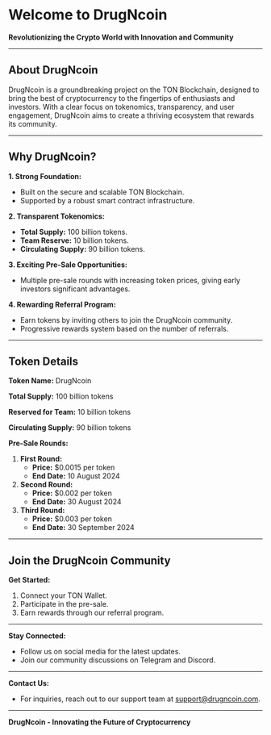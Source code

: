 # Welcome to DrugNcoin

**Revolutionizing the Crypto World with Innovation and Community**

---

## About DrugNcoin

DrugNcoin is a groundbreaking project on the TON Blockchain, designed to bring the best of cryptocurrency to the fingertips of enthusiasts and investors. With a clear focus on tokenomics, transparency, and user engagement, DrugNcoin aims to create a thriving ecosystem that rewards its community.

---

## Why DrugNcoin?

**1. Strong Foundation:**

- Built on the secure and scalable TON Blockchain.
- Supported by a robust smart contract infrastructure.

**2. Transparent Tokenomics:**

- **Total Supply:** 100 billion tokens.
- **Team Reserve:** 10 billion tokens.
- **Circulating Supply:** 90 billion tokens.

**3. Exciting Pre-Sale Opportunities:**

- Multiple pre-sale rounds with increasing token prices, giving early investors significant advantages.

**4. Rewarding Referral Program:**

- Earn tokens by inviting others to join the DrugNcoin community.
- Progressive rewards system based on the number of referrals.

---

## Token Details

**Token Name:** DrugNcoin

**Total Supply:** 100 billion tokens

**Reserved for Team:** 10 billion tokens

**Circulating Supply:** 90 billion tokens

**Pre-Sale Rounds:**

1. **First Round:**
   - **Price:** $0.0015 per token
   - **End Date:** 10 August 2024
2. **Second Round:**
   - **Price:** $0.002 per token
   - **End Date:** 30 August 2024
3. **Third Round:**
   - **Price:** $0.003 per token
   - **End Date:** 30 September 2024

---

## Join the DrugNcoin Community

**Get Started:**

1. Connect your TON Wallet.
2. Participate in the pre-sale.
3. Earn rewards through our referral program.

---

**Stay Connected:**

- Follow us on social media for the latest updates.
- Join our community discussions on Telegram and Discord.

---

**Contact Us:**

- For inquiries, reach out to our support team at [support@drugncoin.com](mailto:support@drugncoin.com).

---

**DrugNcoin - Innovating the Future of Cryptocurrency**
